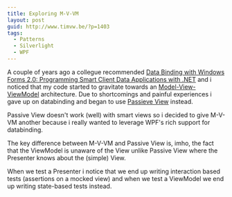 ```yaml
---
title: Exploring M-V-VM
layout: post
guid: http://www.timvw.be/?p=1403
tags:
  - Patterns
  - Silverlight
  - WPF
---
```

A couple of years ago a collegue recommended [Data Binding with Windows Forms 2.0: Programming Smart Client Data Applications with .NET](http://www.amazon.com/Data-Binding-Windows-Forms-2-0/dp/032126892X) and i noticed that my code started to gravitate towards an [Model-View-ViewModel](http://en.wikipedia.org/wiki/Model_View_ViewModel) architecture. Due to shortcomings and painful experiences i gave up on databinding and began to use [Passieve View](http://martinfowler.com/eaaDev/PassiveScreen.html) instead.

Passive View doesn't work (well) with smart views so i decided to give M-V-VM another because i really wanted to leverage WPF's rich support for databinding.

The key difference between M-V-VM and Passive View is, imho, the fact that the ViewModel is unaware of the View unlike Passive View where the Presenter knows about the (simple) View.

When we test a Presenter i notice that we end up writing interaction based tests (assertions on a mocked view) and when we test a ViewModel we end up writing state-based tests instead.
